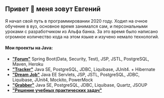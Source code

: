 ## Привет 👋 меня зовут Евгений
<p>Я начал свой путь в программировании 2020 году. Ходил на очное обучение в вуз, основное время занимался сам, и персональными уроками с разработчиком из Альфа банка. За это время было написано огромное количество кода на этом языке и изучено немало технологий.</p>
<h4>Мои проекты на Java:</h4>
<ul>
  <li>
    <strong><a href="https://github.com/ListerioAxxe/car_accident">"Forum"</a></strong> Spring Boot(Data, Security, Test), JSP, JSTL, PostgreSQL, Maven, Heroku
  </li>
    <li>
    <strong><a href="https://github.com/ListerioAxxe/job4j_tracker">"Tracker"</a></strong> Java SE, PostgreSQL, JDBC, Liquibase, JUnit4.  + Hibernate
  </li>
  <li>
    <strong><a href="https://github.com/ListerioAxxe/job4j_dreamjob">"Dream Job"</a></strong> Java EE Servlets, JSP, JSTL, PostgreSQL, JDBC, Liquibase, JUnit4, Mockito, PowerMock
  </li>
  <li>
    <strong><a href="https://github.com/ListerioAxxe/job4j_grabber">"Grabber"</a></strong> Java SE, PostgreSQL, JDBC, Liquibase, Quartz, JSOUP
  </li>
    <li>
    <strong><a href="https://github.com/ListerioAxxe/job4j_elementary">"Решение учебных практических задач"</a></strong>
  </li>
  <!-- <li><strong><a href=""></a></strong></li> -->
</ul>
<br>
